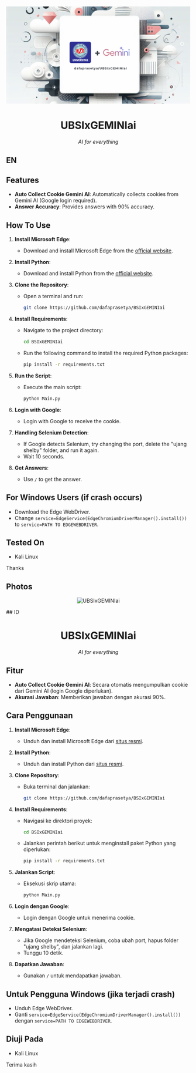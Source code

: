 <p align="center">
   <img src="https://github.com/dafaprasetya/BSIxGEMINIai/blob/main/package/logo/logo.png?raw=true" alt="UBSIxGEMINIai Banner" width=600 />
</p>
<h1 align="center">UBSIxGEMINIai</h1>
<p align="center"><i>AI for everything</i></p>

## EN


## Features

- **Auto Collect Cookie Gemini AI**: Automatically collects cookies from Gemini AI (Google login required).
- **Answer Accuracy**: Provides answers with 90% accuracy.

## How To Use

1. **Install Microsoft Edge**:
   - Download and install Microsoft Edge from the [official website](https://www.microsoft.com/edge).

2. **Install Python**:
   - Download and install Python from the [official website](https://www.python.org/downloads/).

3. **Clone the Repository**:
   - Open a terminal and run:
     ```sh
     git clone https://github.com/dafaprasetya/BSIxGEMINIai
     ```

4. **Install Requirements**:
   - Navigate to the project directory:
     ```sh
     cd BSIxGEMINIai
     ```
   - Run the following command to install the required Python packages:
     ```sh
     pip install -r requirements.txt
     ```

5. **Run the Script**:
   - Execute the main script:
     ```sh
     python Main.py
     ```

6. **Login with Google**:
   - Login with Google to receive the cookie.

7. **Handling Selenium Detection**:
   - If Google detects Selenium, try changing the port, delete the "ujang shelby" folder, and run it again.
   - Wait 10 seconds.

8. **Get Answers**:
   - Use `/` to get the answer.

## For Windows Users (if crash occurs)

- Download the Edge WebDriver.
- Change `service=EdgeService(EdgeChromiumDriverManager().install())` to `service=PATH TO EDGEWEBDRIVER`.

## Tested On

- Kali Linux

Thanks
## Photos
<p align="center">
   <img src="https://i.postimg.cc/hPrsK7wX/Whats-App-Image-2024-09-22-at-13-11-35.jpg" alt="UBSIxGEMINIai" width=500 />
</p>
## ID

<h1 align="center">UBSIxGEMINIai</h1>
<p align="center"><i>AI for everything</i></p>

## Fitur

- **Auto Collect Cookie Gemini AI**: Secara otomatis mengumpulkan cookie dari Gemini AI (login Google diperlukan).
- **Akurasi Jawaban**: Memberikan jawaban dengan akurasi 90%.

## Cara Penggunaan

1. **Install Microsoft Edge**:
   - Unduh dan install Microsoft Edge dari [situs resmi](https://www.microsoft.com/edge).

2. **Install Python**:
   - Unduh dan install Python dari [situs resmi](https://www.python.org/downloads/).

3. **Clone Repository**:
   - Buka terminal dan jalankan:
     ```sh
     git clone https://github.com/dafaprasetya/BSIxGEMINIai
     ```

4. **Install Requirements**:
   - Navigasi ke direktori proyek:
     ```sh
     cd BSIxGEMINIai
     ```
   - Jalankan perintah berikut untuk menginstall paket Python yang diperlukan:
     ```sh
     pip install -r requirements.txt
     ```

5. **Jalankan Script**:
   - Eksekusi skrip utama:
     ```sh
     python Main.py
     ```

6. **Login dengan Google**:
   - Login dengan Google untuk menerima cookie.

7. **Mengatasi Deteksi Selenium**:
   - Jika Google mendeteksi Selenium, coba ubah port, hapus folder "ujang shelby", dan jalankan lagi.
   - Tunggu 10 detik.

8. **Dapatkan Jawaban**:
   - Gunakan `/` untuk mendapatkan jawaban.

## Untuk Pengguna Windows (jika terjadi crash)

- Unduh Edge WebDriver.
- Ganti `service=EdgeService(EdgeChromiumDriverManager().install())` dengan `service=PATH TO EDGEWEBDRIVER`.

## Diuji Pada

- Kali Linux

Terima kasih
